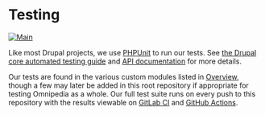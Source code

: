 # Testing

[![Main](https://github.com/neurocracy/omnipedia/actions/workflows/main.yml/badge.svg)](https://github.com/neurocracy/omnipedia/actions/workflows/main.yml)

Like most Drupal projects, we use [PHPUnit](https://phpunit.de/) to run our
tests. See [the Drupal core automated testing
guide](https://www.drupal.org/docs/develop/automated-testing) and [API
documentation](https://api.drupal.org/api/drupal/core!core.api.php/group/testing)
for more details.

Our tests are found in the various custom modules listed in
[Overview](overview.md), though a few may later be added in this root repository
if appropriate for testing Omnipedia as a whole. Our full test suite runs on every push to this repository with the results viewable on [GitLab CI](https://gitlab.com/neurocracy/omnipedia/omnipedia/-/pipelines) and [GitHub Actions](https://github.com/neurocracy/omnipedia/actions).
